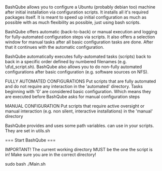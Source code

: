 BashQube allows you to configure a Ubuntu (probably debian too) machine after initial installation via configuration scripts. It installs all it's required packages itself. It is meant to speed up initial configuration as much as possible with as much flexibility as possible, just using bash scripts.

BashQube offers automatic (back-to-back) or manual execution and logging for fully-automated configuration steps via scripts. It also offers a selection window for manual tasks after all basic configuration tasks are done. After that it continues with the automatic configuration.

BashQube automatically executes fully-automated tasks (scripts) back to back in a specific order defined by numbered filenames (e.g. \d\d_script.sh).
BashQube also allows you to do non-fully automated configurations after basic configuration (e.g. software sources on NFS).

FULLY AUTOMATED CONFIGURATIONS
Put scripts that are fully automated and do not require any interaction in the 'automated' directory. Tasks beginning with '0' are considered basic configuration. Which means they are executed before BashQube asks for manual configuration steps

MANUAL CONFIGURATION
Put scripts that require active oversight or manual interaction (e.g. non silent, interactive installations) in the 'manual' directory

BashQube provides and uses some path variables. 
can use in your scripts. They are set in utils.sh


=== Start BashQube ===

IMPORTANT!
The current working directory MUST be the one the script is in!
Make sure you are in the correct directory!

sudo bash ./Main.sh
